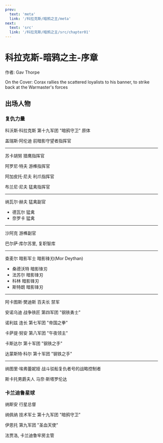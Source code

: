 ```yaml
---
prev:
  text: 'meta'
  link: '/科拉克斯/暗鸦之主/meta'
next:
  text: 'src'
  link: '/科拉克斯/暗鸦之主/src/chapter01'
---
```


# 科拉克斯-暗鸦之主-序章

作者: Gav Thorpe

On the Cover: Corax rallies the scattered loyalists to his banner, to strike back at the Warmaster's forces

## 出场人物

### 复仇力量

科沃斯·科拉克斯 第十九军团 "暗鸦守卫" 原体

盖瑞斯·阿伦迪 前暗影守望者指挥官

--------

苏卡胡努 猎鹰指挥官

阿罗尼·特夫 游榫指挥官

阿加皮托·尼夫 利爪指挥官

布兰尼·尼夫 猛禽指挥官

--------

纳瓦尔·赫夫 猛禽副官
  + 德瓦尔 猛禽
  + 奈罗卡 猛禽

--------

沙阿克 游榫副官

巴尔萨·库尔苏里, 复职智库

--------

查麦尔 暗影军士 暗影锋刃(Mor Deythan)
  + 桑德沃特 暗影锋刃
  + 法苏尔 暗影锋刃
  + 科林 暗影锋刃
  + 斯特朗 暗影锋刃

--------

阿卡图斯·樊迪斯 百夫长 禁军

安诺乌迪 战争铁匠 第四军团 "钢铁勇士"

诺利兹 连长 第七军团 "帝国之拳"

卡萨提·努安 第八军团 "午夜领主"

卡斯达尔 第十军团 "钢铁之手"

达蒙斯特·科尔 第十军团 "钢铁之手"

--------

纳图里·埃弗蕾妮娅 战斗驳船复仇者号的战略控制者

斯卡托男爵夫人 马奈·斯塔罗伦达

### 卡兰迪鲁星球

纳斯安 行星总督

纳佩纳 技术军士 第十九军团 "暗鸦守卫"

伊恩托 第九军团 "圣血天使"

法贾洛, 卡兰迪鲁牢房主管
